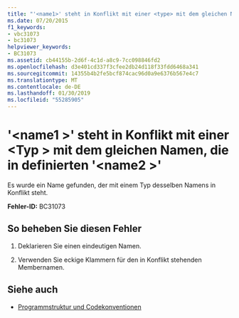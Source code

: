 ```yaml
---
title: "'<name1>' steht in Konflikt mit einer <type> mit dem gleichen Namen, die in definierten'<name2>'"
ms.date: 07/20/2015
f1_keywords:
- vbc31073
- bc31073
helpviewer_keywords:
- BC31073
ms.assetid: cb44155b-2d6f-4c1d-a8c9-7cc098846fd2
ms.openlocfilehash: d3e401cd337f3cfee2db24d118f33fdd6468a341
ms.sourcegitcommit: 14355b4b2fe5bcf874cac96d0a9e6376b567e4c7
ms.translationtype: MT
ms.contentlocale: de-DE
ms.lasthandoff: 01/30/2019
ms.locfileid: "55285905"
---
```

# <a name="name1-conflicts-with-a-type-by-the-same-name-defined-in-name2"></a>'\<name1 >' steht in Konflikt mit einer \<Typ > mit dem gleichen Namen, die in definierten '\<name2 >'
Es wurde ein Name gefunden, der mit einem Typ desselben Namens in Konflikt steht.  
  
 **Fehler-ID:** BC31073  
  
## <a name="to-correct-this-error"></a>So beheben Sie diesen Fehler  
  
1.  Deklarieren Sie einen eindeutigen Namen.  
  
2.  Verwenden Sie eckige Klammern für den in Konflikt stehenden Membernamen.  
  
## <a name="see-also"></a>Siehe auch
- [Programmstruktur und Codekonventionen](../../visual-basic/programming-guide/program-structure/program-structure-and-code-conventions.md)
